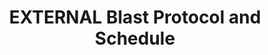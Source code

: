 ---
title: EXTERNAL Blast Protocol and Schedule
redirect_to: https://drive.google.com/drive/folders/1m6MeXoKZngkL3Bg7cjKPvtXoO4WIeJGs?usp=drive_link
redirect_from: 
  - /ExternalBlast
  - /externalblast
---